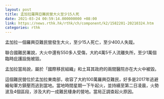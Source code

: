 ```yaml
---
layout: post
title: 孟加拉羅興亞難民營大火至少15人死
date: 2021-03-24 00:59:14.000000000 +08:00
link: https://news.rthk.hk/rthk/ch/component/k2/1582201-20210324.htm
categories: rthk
---
```


孟加拉一個羅興亞難民營發生大火，至少15人死亡，至少400人失蹤。

聯合國難民署說，大火中還有550多人受傷，大約4萬5千人流離失所，至少1萬個臨時庇護設施被毀。

孟加拉當局說，屬於「國際移民組織」和土耳其政府的兩間醫院亦在大火中被毀。

這個難民營位於孟加拉東南部，收容了大約100萬羅興亞難民，好多是2017年逃避緬甸軍方鎮壓而逃到當地。當地時間星期一下午起火，並持續至第二日凌晨，火勢波及4個區段，涉及大約一成難民棲身的營地。當局正調查起火原因。
